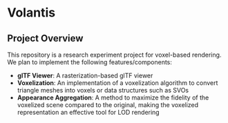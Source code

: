 # Volantis

## Project Overview

This repository is a research experiment project for voxel-based rendering. We plan to implement the following features/components:

- **glTF Viewer**: A rasterization-based glTF viewer
- **Voxelization**: An implementation of a voxelization algorithm to convert triangle meshes into voxels or data structures such as SVOs
- **Appearance Aggregation**: A method to maximize the fidelity of the voxelized scene compared to the original, making the voxelized representation an effective tool for LOD rendering
